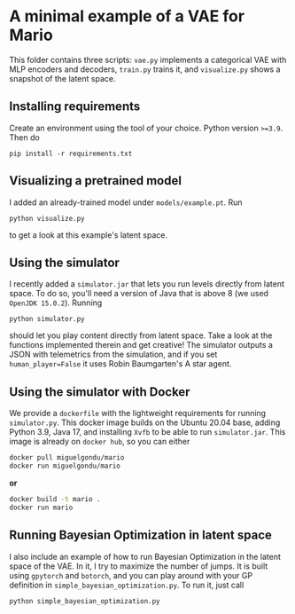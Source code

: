 # A minimal example of a VAE for Mario

This folder contains three scripts: `vae.py` implements a categorical VAE with MLP encoders and decoders, `train.py` trains it, and `visualize.py` shows a snapshot of the latent space.

## Installing requirements

Create an environment using the tool of your choice. Python version `>=3.9`. Then do

```
pip install -r requirements.txt
```

## Visualizing a pretrained model

I added an already-trained model under `models/example.pt`. Run

```
python visualize.py
```

to get a look at this example's latent space.

## Using the simulator

I recently added a `simulator.jar` that lets you run levels directly from latent space. To do so, you'll need a version of Java that is above 8 (we used `OpenJDK 15.0.2`). Running

```
python simulator.py
```

should let you play content directly from latent space. Take a look at the functions implemented therein and get creative! The simulator outputs a JSON with telemetrics from the simulation, and if you set `human_player=False` it uses Robin Baumgarten's A star agent.

## Using the simulator with Docker

We provide a `dockerfile` with the lightweight requirements for running `simulator.py`. This docker image builds on the Ubuntu 20.04 base, adding Python 3.9, Java 17, and installing `Xvfb` to be able to run `simulator.jar`. This image is already on `docker hub`, so you can either

```bash
docker pull miguelgondu/mario
docker run miguelgondu/mario
```

**or**

```bash
docker build -t mario .
docker run mario
```

## Running Bayesian Optimization in latent space

I also include an example of how to run Bayesian Optimization in the latent space of the VAE. In it, I try to maximize the number of jumps. It is built using `gpytorch` and `botorch`, and you can play around with your GP definition in `simple_bayesian_optimization.py`. To run it, just call

```
python simple_bayesian_optimization.py
```

